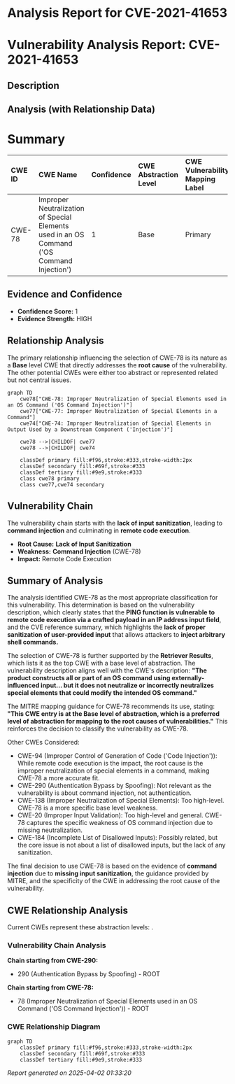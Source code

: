 # Analysis Report for CVE-2021-41653

# Vulnerability Analysis Report: CVE-2021-41653

## Description



## Analysis (with Relationship Data)

# Summary
| CWE ID  | CWE Name                                                                        | Confidence | CWE Abstraction Level | CWE Vulnerability Mapping Label | CWE-Vulnerability Mapping Notes |
| :-------- | :------------------------------------------------------------------------------ | :---------- | :---------------------- | :------------------------------ | :------------------------------ |
| CWE-78    | Improper Neutralization of Special Elements used in an OS Command ('OS Command Injection') | 1         | Base                    | Primary                         | Allowed                       |

## Evidence and Confidence

*   **Confidence Score:** 1
*   **Evidence Strength:** HIGH

## Relationship Analysis
The primary relationship influencing the selection of CWE-78 is its nature as a **Base** level CWE that directly addresses the **root cause** of the vulnerability. The other potential CWEs were either too abstract or represented related but not central issues.

```mermaid
graph TD
    cwe78["CWE-78: Improper Neutralization of Special Elements used in an OS Command ('OS Command Injection')"]
    cwe77["CWE-77: Improper Neutralization of Special Elements in a Command"]
    cwe74["CWE-74: Improper Neutralization of Special Elements in Output Used by a Downstream Component ('Injection')"]

    cwe78 -->|CHILDOF| cwe77
    cwe78 -->|CHILDOF| cwe74

    classDef primary fill:#f96,stroke:#333,stroke-width:2px
    classDef secondary fill:#69f,stroke:#333
    classDef tertiary fill:#9e9,stroke:#333
    class cwe78 primary
    class cwe77,cwe74 secondary
```

## Vulnerability Chain
The vulnerability chain starts with the **lack of input sanitization**, leading to **command injection** and culminating in **remote code execution**.
  - **Root Cause:** **Lack of Input Sanitization**
  - **Weakness:** **Command Injection** (CWE-78)
  - **Impact:** Remote Code Execution

## Summary of Analysis
The analysis identified CWE-78 as the most appropriate classification for this vulnerability. This determination is based on the vulnerability description, which clearly states that the **PING function is vulnerable to remote code execution via a crafted payload in an IP address input field**, and the CVE reference summary, which highlights the **lack of proper sanitization of user-provided input** that allows attackers to **inject arbitrary shell commands.**

The selection of CWE-78 is further supported by the **Retriever Results**, which lists it as the top CWE with a base level of abstraction. The vulnerability description aligns well with the CWE's description: **"The product constructs all or part of an OS command using externally-influenced input... but it does not neutralize or incorrectly neutralizes special elements that could modify the intended OS command."**

The MITRE mapping guidance for CWE-78 recommends its use, stating: **"This CWE entry is at the Base level of abstraction, which is a preferred level of abstraction for mapping to the root causes of vulnerabilities."** This reinforces the decision to classify the vulnerability as CWE-78.

Other CWEs Considered:

*   CWE-94 (Improper Control of Generation of Code ('Code Injection')): While remote code execution is the impact, the root cause is the improper neutralization of special elements in a command, making CWE-78 a more accurate fit.
*   CWE-290 (Authentication Bypass by Spoofing): Not relevant as the vulnerability is about command injection, not authentication.
*   CWE-138 (Improper Neutralization of Special Elements): Too high-level. CWE-78 is a more specific base level weakness.
*   CWE-20 (Improper Input Validation): Too high-level and general. CWE-78 captures the specific weakness of OS command injection due to missing neutralization.
*   CWE-184 (Incomplete List of Disallowed Inputs): Possibly related, but the core issue is not about a list of disallowed inputs, but the lack of any sanitization.

The final decision to use CWE-78 is based on the evidence of **command injection** due to **missing input sanitization**, the guidance provided by MITRE, and the specificity of the CWE in addressing the root cause of the vulnerability.


## CWE Relationship Analysis

Current CWEs represent these abstraction levels: .


### Vulnerability Chain Analysis

**Chain starting from CWE-290:**
- 290 (Authentication Bypass by Spoofing) - ROOT


**Chain starting from CWE-78:**
- 78 (Improper Neutralization of Special Elements used in an OS Command ('OS Command Injection')) - ROOT



### CWE Relationship Diagram

```mermaid
graph TD
    classDef primary fill:#f96,stroke:#333,stroke-width:2px
    classDef secondary fill:#69f,stroke:#333
    classDef tertiary fill:#9e9,stroke:#333
```



*Report generated on 2025-04-02 01:33:20*
